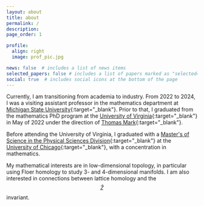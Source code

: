 ```yaml
---
layout: about
title: about
permalink: /
description:
page_order: 1

profile:
  align: right
  image: prof_pic.jpg

news: false  # includes a list of news items
selected_papers: false # includes a list of papers marked as "selected={true}"
social: true  # includes social icons at the bottom of the page
---
```


Currently, I am transitioning from academia to industry. From 2022 to 2024, I was a visiting assistant professor in the mathematics department at [Michigan State University](https://math.msu.edu){:target="_blank"}. Prior to that, I graduated from the mathematics PhD program at the
[University of Virginia](https://math.virginia.edu){:target="_blank"} in May of 2022 under the direction of [Thomas Mark](https://uva.theopenscholar.com/tom-mark){:target="_blank"}.

Before attending the University of Virginia, I graduated with a [Master's of
Science in the Physical Sciences Division](https://mspsd.uchicago.edu){:target="_blank"} at the
[University of Chicago](https://mathematics.uchicago.edu){:target="_blank"}, with a concentration
in mathematics.

My mathematical interests are in low-dimensional topology, in particular using Floer homology to study 3- and
4-dimensional manifolds. I am also interested in connections between lattice homology
and the $$\widehat{Z}$$ invariant.
